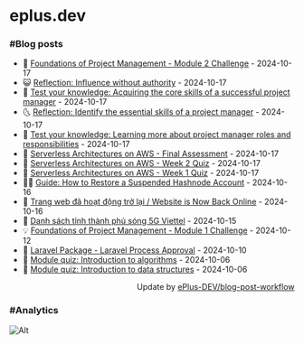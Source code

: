 # eplus.dev

### #Blog posts

<!-- BLOG-POST-LIST:START -->
 - 🧰 [Foundations of Project Management - Module 2 Challenge](https://eplus.dev/foundations-of-project-management-module-2-challenge) - 2024-10-17
 - 😺 [Reflection: Influence without authority](https://eplus.dev/reflection-influence-without-authority) - 2024-10-17
 - 🗽 [Test your knowledge: Acquiring the core skills of a successful project manager](https://eplus.dev/test-your-knowledge-acquiring-the-core-skills-of-a-successful-project-manager) - 2024-10-17
 - 🌜 [Reflection: Identify the essential skills of a project manager](https://eplus.dev/reflection-identify-the-essential-skills-of-a-project-manager) - 2024-10-17
 - 📝 [Test your knowledge: Learning more about project manager roles and responsibilities](https://eplus.dev/test-your-knowledge-learning-more-about-project-manager-roles-and-responsibilities) - 2024-10-17
 - 🚀 [Serverless Architectures on AWS - Final Assessment](https://eplus.dev/serverless-architectures-on-aws-final-assessment) - 2024-10-17
 - 💼 [Serverless Architectures on AWS - Week 2 Quiz](https://eplus.dev/serverless-architectures-on-aws-week-2-quiz) - 2024-10-17
 - 🦣 [Serverless Architectures on AWS - Week 1 Quiz](https://eplus.dev/serverless-architectures-on-aws-week-1-quiz) - 2024-10-17
 - 👨‍🏫 [Guide: How to Restore a Suspended Hashnode Account](https://eplus.dev/guide-how-to-restore-a-suspended-hashnode-account) - 2024-10-16
 - 🔭 [Trang web đã hoạt động trở lại / Website is Now Back Online](https://eplus.dev/trang-web-da-hoat-dong-tro-lai-website-is-now-back-online) - 2024-10-16
 - 🤡 [Danh sách tỉnh thành phủ sóng 5G Viettel](https://eplus.dev/danh-sach-tinh-thanh-phu-song-5g-viettel) - 2024-10-15
 - 💡 [Foundations of Project Management - Module 1 Challenge](https://eplus.dev/foundations-of-project-management-module-1-challenge) - 2024-10-12
 - 🦣 [Laravel Package - Laravel Process Approval](https://eplus.dev/laravel-package-laravel-process-approval) - 2024-10-10
 - 💪 [Module quiz: Introduction to algorithms](https://eplus.dev/module-quiz-introduction-to-algorithms) - 2024-10-06
 - 🤡 [Module quiz: Introduction to data structures](https://eplus.dev/module-quiz-introduction-to-data-structures) - 2024-10-06<!-- BLOG-POST-LIST:END -->

<div align="right">
  Update by <a target="_blank"
    href="https://github.com/ePlus-DEV/blog-post-workflow">ePlus-DEV/blog-post-workflow</a>
</div>

### #Analytics
![Alt](https://repobeats.axiom.co/api/embed/9990f7cddfbad8d834990b10ccad05f81ac1096f.svg "Repobeats analytics image")
